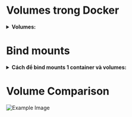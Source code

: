 # Volumes trong Docker
<details>
  <summary>
  <b>Volumes: </b>
  </summary>
  
  + Volumes trong Docker là một tính năng cho phép bạn lưu trữ và chia sẻ dữ liệu giữa các container hoặc giữa container và máy chủ (host). Nó được sử dụng để duy trì dữ liệu của container ngay cả khi container bị dừng hoặc xóa.
  
  + <b>Các lệnh cơ bản: </b>
      1. Xem danh sách volumes: `docker volume ls`
      2. Xóa volume: `docker volume rm my-volume`
  
  + <b>Tại sao nên dùng volumes? </b>
      1. <b>Persist dữ liệu: </b> Dữ liệu trong container thường sẽ bị mất khi container bị xóa. Volumes giúp lưu trữ dữ liệu một cách lâu dài, ngay cả khi container không còn tồn tại.
      2. <b>Chia sẻ dữ liệu giữa các container: </b> Nhiều container có thể sử dụng chung một volume để chia sẻ dữ liệu. Điều này rất hữu ích khi bạn có các container cần truy cập vào cùng một bộ dữ liệu.
      3. <b>Tách biệt dữ liệu và ứng dụng: </b> Volumes giúp tách biệt dữ liệu khỏi container, giúp việc quản lý và sao lưu dữ liệu trở nên dễ dàng hơn.
      4. <b>Hiệu suất tốt hơn: </b> Volumes được tối ưu hóa cho hiệu suất và thường nhanh hơn so với việc lưu trữ dữ liệu trực tiếp trên hệ thống tập tin của container (bind mounts).

  + <b>Cách sử dụng volumes: </b>
      1. <b>Tạo volume khi chạy container: </b> `docker run -d -p 3000:80 --rm --name feedback-app -v feedback:/app/feedback feedback-node:volumes`
      2. <b>Hoặc: </b> 
            - Tạo volume: `docker volume create my-volume` 
            - Gắn volume vào container:
                - Khi chạy container, bạn có thể gắn volume vào một thư mục trong container bằng tùy chọn -v hoặc --mount.
                - `docker run -d -v my-volume:/path/in/container my-image`
                    + `my-volume`: Tên của volume mà bạn đã tạo.
                    + `/path/in/container`: Đường dẫn trong container nơi volume sẽ được gắn.
                - EX:
                    + Nếu bạn muốn lưu trữ dữ liệu trong thư mục /data của container:
                    + `docker run -d -v my-volume:/data my-image`
            3. Bind mounts:
                 - Ngoài ra, bạn cũng có thể gắn một thư mục từ máy chủ (host) vào container. Đây là dạng bind mounts:
                 - `docker run -d -v /path/on/host:/path/in/container my-image`
                    + `/path/on/host`: Thư mục trên máy chủ mà bạn muốn gắn.
                    + `/path/in/container`: Thư mục tương ứng trong container.
            4. So sánh giữa volumes và bind mounts:
                 ![Example Image](./image-for-notes/volume_&_bindmounts.png)
            5. Ví dụ cụ thể:
               - Giả sử bạn có một ứng dụng web lưu trữ dữ liệu vào thư mục /data bên trong container và bạn muốn dữ liệu được lưu trữ bền vững trên máy chủ của bạn. Bạn có thể sử dụng volume như sau:
                    + `docker run -d -v my-volume:/data my-web-app`
               - Nếu bạn muốn sử dụng một thư mục cụ thể trên máy chủ (ví dụ /home/user/data), bạn có thể sử dụng bind mount:
                    + `docker run -d -v /home/user/data:/data my-web-app`

## Lưu ý:
  - Anonymous Volume sẽ bị xóa khi container shutdown
  - Volume được đặt tên sẽ không tự động xóa khi container shutdown
        + EX: `docker run -d -p 3000:80 --rm --name feedback-app -v feedback:/app/feedback feedback-node:volumes`  
</details>

# Bind mounts
<details>
  <summary>
  <b>Cách để bind mounts 1 container và volumes: </b>
  </summary>

  * EX: `docker run -d -p 3000:80 --rm --name feedback-app -v feedback:/app/feedback -v "C:\Users\PC\Desktop\Learning Docker\My-Learning-Docker\03 - Managing Data & Working with Volumes\data-volumes-02-added-dockerfile:/app" -v /app/node_modules feedback-node:volumes`
  * Giải thích:
      - `-v feedback:/app/feedback`
          + Cờ -v được sử dụng để mount (gắn) một volume. Volume là một cách để lưu trữ dữ liệu ngoài container, giúp dữ liệu không bị mất khi container bị xóa. Ở đây:
            - `feedback`: là tên volume.
            - `/app/feedback`: là thư mục trong container nơi volume được gắn vào.
      - `-v "C:\Users\PC\Desktop\Learning Docker\My-Learning-Docker\03 - Managing Data & Working with Volumes\data-volumes-02-added-dockerfile:/app"`
          + Đây là một volume khác, nhưng thay vì sử dụng volume của Docker, nó gắn thư mục trên máy tính host vào container. Cụ thể:
            - `"C:\Users\PC\Desktop\Learning Docker\My-Learning-Docker\03 - Managing Data & Working with Volumes\data-volumes-02-added-dockerfile"`: là thư mục trên máy tính của bạn (Windows).
            - `/app`: là thư mục trong container.
          + Điều này có nghĩa là mọi thay đổi trong thư mục trên máy tính host sẽ tự động được phản ánh trong container tại thư mục `/app`, và ngược lại.
      - `-v /app/node_modules`
          + Tham số này mount một volume ẩn, điều này có nghĩa là Docker sẽ không ghi đè thư mục node_modules bên trong container bằng thư mục tương ứng từ máy host. Thư mục này sẽ được quản lý độc lập bên trong container, giúp tránh vấn đề về sự khác biệt môi trường giữa hệ thống host và container.
</details>

# Volume Comparison
   ![Example Image](./image-for-notes/Volumes_comparision.png)
  
